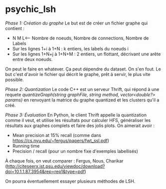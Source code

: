 # psychic_lsh

*Phase 1: Création du graphe*
Le but est de créer un fichier graphe qui contient : 
- N M L<-- Nombre de noeuds, Nombre de connections, Nombre de Labels
- Sur les lignes 1+i à 1+N : k entiers, les labels du noeuds i
- Sur les lignes 1+N+j à 1+N+M : 2 entiers, un flottant, décrivant une arête entre deux noeuds.

On peut le faire en whatever. Ça peut dépendre du dataset. On s'en fout. Le but c'est d'avoir le fichier qui décrit le graphe, prêt à servir, le plus vite possible.

*Phase 2: Quantization*
Le code C++ est un serveur Thrift, qui répond à une requete _quantizeGraph(string graphFile, string method, vector<double?> params)_ en renvoyant la matrice du graphe quantized et les clusters qu'il a créé.

*Phase 3: Évaluation*
En Python, le client Thrift appelle la quantization comme il veut, et utilise les résultats pour calculer HFS, généraliser les résultats aux graphes complets et faire des jolis plots. On aimerait avoir : 
- Mean precision at 15% recall (comme dans https://cs.nyu.edu/~fergus/papers/fwt_ssl.pdf)
- Running time
- Precision / recall (pour un nombre fixe d'exemples labellisés)

À chaque fois, on veut comparer : Fergus, Nous, Charikar (http://citeseerx.ist.psu.edu/viewdoc/download?doi=10.1.1.87.3954&rep=rep1&type=pdf)

On pourra éventuellement essayer plusieurs méthodes de LSH.